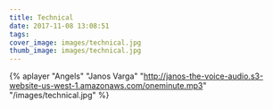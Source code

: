 ```yaml
---
title: Technical
date: 2017-11-08 13:08:51
tags:
cover_image: images/technical.jpg
thumb_image: images/technical.jpg
---
```


{% aplayer "Angels" "Janos Varga" "http://janos-the-voice-audio.s3-website-us-west-1.amazonaws.com/oneminute.mp3" "/images/technical.jpg"  %}
